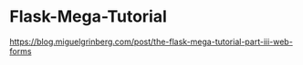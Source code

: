 # Flask-Mega-Tutorial
https://blog.miguelgrinberg.com/post/the-flask-mega-tutorial-part-iii-web-forms
